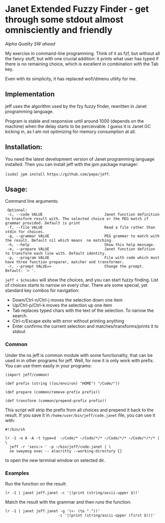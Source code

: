 # Janet Extended Fuzzy Finder - get through some stdout almost omnisciently and friendly
*Alpha Quality SW ahead*

My exercise in command-line programming. Think of it as fzf, but without all the
fancy stuff, but with one crucial addition: it prints what user has typed if
there is no remaining choice, which is excellent in combination with the Tab key.

Even with its simplicity, it has replaced wofi/dmenu utility for me.

## Implementation

jeff uses the algorithm used by the fzy fuzzy finder, rewritten in Janet programming
language.

Program is stable and responsive until around 1000 (depends on the machine)
when the delay starts to be perceivable. I guess it is Janet GC kicking in, as I
am not optimizing for memory consumption at all.

## Installation:

You need the latest development version of Janet programming language installed.
Then you can install jeff with the jpm package manager:

`[sudo] jpm install https://github.com/pepe/jeff`.

## Usage:

Command line arguments:

```
 Optional:
 -c, --code VALUE                            Janet function definition to transform result with. The selected choice or the PEG match if grammar provided. Default is print
 -f, --file VALUE                            Read a file rather than stdin for choices.
 -g, --grammar VALUE                         PEG grammar to match with the result. Default nil which means  no matching.
 -h, --help                                  Show this help message.
 -e, --prepare VALUE                         Janet function defition to transform each line with. Default identity.
 -p, --program VALUE                         File with code which must have three function preparer, matcher and transformer.
 -r, --prompt VALUE=>                        Change the prompt. Default: '> '.
```

`jeff < $choides` will show the choices, and you can start fuzzy finding.
List of choices starts to narrow on every char. There are some special, yet
standard key combos for navigation:

- Down/Ctrl-n/Ctrl-j moves the selection down one item
- Up/Ctrl-p/Ctrl-k moves the selection up one item
- Tab replaces typed chars with the text of the selection. To narrow the search.
- Ctrl-c/Escape exits with error without printing anything
- Enter confirms the current selection and matches/transforms/prints it to stdout

### Common

Under the ns jeff is common module with some functionality, that can be used in
in other programs for jeff. Well, for now it is only work with prefix. You can
use them easily in your programs:

```
(import jeff/common)

(def prefix (string ((os/environ) "HOME") "/Code/"))

(def prepare (common/remove-prefix prefix))

(def transform (common/prepend-prefix prefix))
```

This script will strip the prefix from all choices and prepend it back to the
result. If you save it in `/home/user/bin/jeff/code.janet` file, you can use it with:

```
#!/bin/sh

lr -1 -o A -A -t type=d  ~/Code/* ~/Code/*/* ~/Code/*/* ~/Code/*/*/* | \
  jeff -r 'sess:> ' -p ~/bin/jeff/code.janet | \
  xe swaymsg exec -- alacritty --working-directory {}
```

to open the new terminal window on selected dir.

### Examples

Run the function on the result:

```
lr -1 | janet jeff.janet -c '|(print (string/ascii-upper $))'
```

Match the result with the grammar and then runs the function:

```
lr -1 | janet jeff.janet -g '(<- (to "."))'
                        -c '|(print (string/ascii-upper (first $)))'
```

